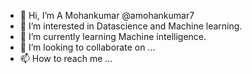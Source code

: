 - 👋 Hi, I’m A Mohankumar @amohankumar7
- 👀 I’m interested in Datascience and Machine learning. 
- 🌱 I’m currently learning Machine intelligence. 
- 💞️ I’m looking to collaborate on ...
- 📫 How to reach me ...

<!---
amohankumar7/amohankumar7 is a ✨ special ✨ repository because its `README.md` (this file) appears on your GitHub profile.
You can click the Preview link to take a look at your changes.
--->
